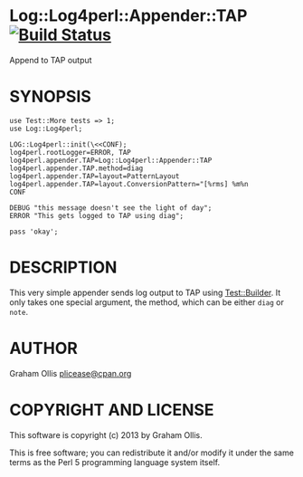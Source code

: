 # Log::Log4perl::Appender::TAP [![Build Status](https://secure.travis-ci.org/plicease/Log-Log4perl-Appender-TAP.png)](http://travis-ci.org/plicease/Log-Log4perl-Appender-TAP)

Append to TAP output

# SYNOPSIS

    use Test::More tests => 1;
    use Log::Log4perl;
    
    LOG::Log4perl::init(\<<CONF);
    log4perl.rootLogger=ERROR, TAP
    log4perl.appender.TAP=Log::Log4perl::Appender::TAP
    log4perl.appender.TAP.method=diag
    log4perl.appender.TAP=layout=PatternLayout
    log4perl.appender.TAP=layout.ConversionPattern="[%rms] %m%n
    CONF
    
    DEBUG "this message doesn't see the light of day";
    ERROR "This gets logged to TAP using diag";
    
    pass 'okay';

# DESCRIPTION

This very simple appender sends log output to TAP using
[Test::Builder](http://search.cpan.org/perldoc?Test::Builder).  It only takes one special argument,
the method, which can be either `diag` or `note`.

# AUTHOR

Graham Ollis <plicease@cpan.org>

# COPYRIGHT AND LICENSE

This software is copyright (c) 2013 by Graham Ollis.

This is free software; you can redistribute it and/or modify it under
the same terms as the Perl 5 programming language system itself.
